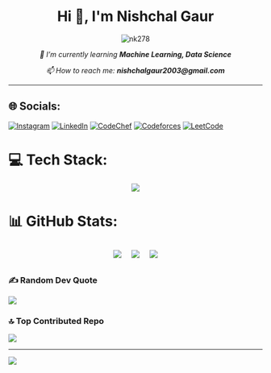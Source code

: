 <h1 align="center">Hi 👋, I'm Nishchal Gaur</h1>

<p align="center">
  <img src="https://komarev.com/ghpvc/?username=nk278&label=Profile%20views&color=0e75b6&style=flat" alt="nk278" />
</p>


<p align="center">
  <em>🌱 I’m currently learning <strong>Machine Learning, Data Science</strong></em>
</p>

<p align="center">
  <em>📫 How to reach me: <strong>nishchalgaur2003@gmail.com</strong></em>
</p>

---

## 🌐 Socials:
[![Instagram](https://skillicons.dev/icons?i=instagram)](https://instagram.com/__nishchal.23x)
[![LinkedIn](https://skillicons.dev/icons?i=linkedin)](https://linkedin.com/in/nishchalgaur)
[![CodeChef](https://img.shields.io/badge/CodeChef-%235B4638.svg?style=for-the-badge&logo=codechef&logoColor=white)](https://www.codechef.com/users/nkg_9938)
[![Codeforces](https://img.shields.io/badge/Codeforces-%231F8ACB.svg?style=for-the-badge&logo=codeforces&logoColor=white)](https://codeforces.com/profile/nishchal22330)
[![LeetCode](https://img.shields.io/badge/LeetCode-%23FFA116.svg?style=for-the-badge&logo=leetcode&logoColor=white)](https://www.leetcode.com/nkg_8259)

</p>

# 💻 Tech Stack:
<p align="center">
  <img src="https://skillicons.dev/icons?i=html,css,git,github,vscode,anaconda,figma,c,cpp,postman,python,java,azure,aws,mongodb,docker,pytorch,sklearn,tensorflow,matlab,latex,flask&perline=12" />
</p>


# 📊 GitHub Stats:
<div align="center" style="display: flex; flex-wrap: wrap; justify-content: center;">
  <img src="https://github-readme-stats.vercel.app/api?username=NK278&theme=dark&hide_border=false&include_all_commits=false&count_private=false" style="margin: 10px;" />
  <img src="https://github-readme-streak-stats.herokuapp.com/?user=NK278&theme=dark&hide_border=false" style="margin: 10px;" />
  <img src="https://github-readme-stats.vercel.app/api/top-langs/?username=NK278&theme=dark&hide_border=false&include_all_commits=false&count_private=false&layout=compact" style="margin: 10px;" />
</div>

### ✍️ Random Dev Quote
![](https://quotes-github-readme.vercel.app/api?type=horizontal&theme=radical)


### 🔝 Top Contributed Repo
![](https://github-contributor-stats.vercel.app/api?username=NK278&limit=5&theme=dark&combine_all_yearly_contributions=true)

---
[![](https://visitcount.itsvg.in/api?id=NK278&icon=0&color=0)](https://visitcount.itsvg.in)

<!-- Proudly created with GPRM ( https://gprm.itsvg.in ) -->
